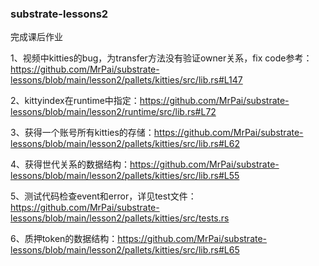 ### substrate-lessons2
完成课后作业

1、视频中kitties的bug，为transfer方法没有验证owner关系，fix code参考：https://github.com/MrPai/substrate-lessons/blob/main/lesson2/pallets/kitties/src/lib.rs#L147

2、kittyindex在runtime中指定：https://github.com/MrPai/substrate-lessons/blob/main/lesson2/runtime/src/lib.rs#L72

3、获得一个账号所有kitties的存储：https://github.com/MrPai/substrate-lessons/blob/main/lesson2/pallets/kitties/src/lib.rs#L62

4、获得世代关系的数据结构：https://github.com/MrPai/substrate-lessons/blob/main/lesson2/pallets/kitties/src/lib.rs#L55

5、测试代码检查event和error，详见test文件：https://github.com/MrPai/substrate-lessons/blob/main/lesson2/pallets/kitties/src/tests.rs

6、质押token的数据结构：https://github.com/MrPai/substrate-lessons/blob/main/lesson2/pallets/kitties/src/lib.rs#L65

